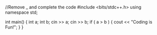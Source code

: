 //Remove _ and complete the code
#include <bits/stdc++.h>
using namespace std;

int main() {
    int a;
    int b;
    cin >> a;
    cin >> b;
    if ( a > b ) {
        cout << "Coding is Fun!";
    }
}
